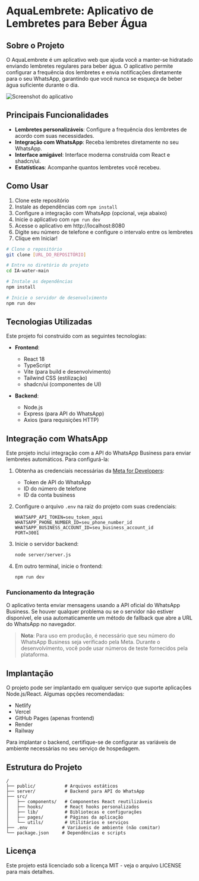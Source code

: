 # AquaLembrete: Aplicativo de Lembretes para Beber Água

## Sobre o Projeto

O AquaLembrete é um aplicativo web que ajuda você a manter-se hidratado enviando lembretes regulares para beber água. O aplicativo permite configurar a frequência dos lembretes e envia notificações diretamente para o seu WhatsApp, garantindo que você nunca se esqueça de beber água suficiente durante o dia.

![Screenshot do aplicativo](./public/screenshot.png)

## Principais Funcionalidades

- **Lembretes personalizáveis**: Configure a frequência dos lembretes de acordo com suas necessidades.
- **Integração com WhatsApp**: Receba lembretes diretamente no seu WhatsApp.
- **Interface amigável**: Interface moderna construída com React e shadcn/ui.
- **Estatísticas**: Acompanhe quantos lembretes você recebeu.

## Como Usar

1. Clone este repositório
2. Instale as dependências com `npm install`
3. Configure a integração com WhatsApp (opcional, veja abaixo)
4. Inicie o aplicativo com `npm run dev`
5. Acesse o aplicativo em http://localhost:8080
6. Digite seu número de telefone e configure o intervalo entre os lembretes
7. Clique em Iniciar!

```sh
# Clone o repositório
git clone [URL_DO_REPOSITÓRIO]

# Entre no diretório do projeto
cd IA-water-main

# Instale as dependências
npm install

# Inicie o servidor de desenvolvimento
npm run dev
```

## Tecnologias Utilizadas

Este projeto foi construído com as seguintes tecnologias:

- **Frontend**:
  - React 18
  - TypeScript
  - Vite (para build e desenvolvimento)
  - Tailwind CSS (estilização)
  - shadcn/ui (componentes de UI)

- **Backend**:
  - Node.js
  - Express (para API do WhatsApp)
  - Axios (para requisições HTTP)

## Integração com WhatsApp

Este projeto inclui integração com a API do WhatsApp Business para enviar lembretes automáticos. Para configurá-la:

1. Obtenha as credenciais necessárias da [Meta for Developers](https://developers.facebook.com/):
   - Token de API do WhatsApp
   - ID do número de telefone
   - ID da conta business

2. Configure o arquivo `.env` na raiz do projeto com suas credenciais:
   ```
   WHATSAPP_API_TOKEN=seu_token_aqui
   WHATSAPP_PHONE_NUMBER_ID=seu_phone_number_id
   WHATSAPP_BUSINESS_ACCOUNT_ID=seu_business_account_id
   PORT=3001
   ```

3. Inicie o servidor backend:
   ```sh
   node server/server.js
   ```

4. Em outro terminal, inicie o frontend:
   ```sh
   npm run dev
   ```

### Funcionamento da Integração

O aplicativo tenta enviar mensagens usando a API oficial do WhatsApp Business. Se houver qualquer problema ou se o servidor não estiver disponível, ele usa automaticamente um método de fallback que abre a URL do WhatsApp no navegador.

> **Nota**: Para uso em produção, é necessário que seu número do WhatsApp Business seja verificado pela Meta. Durante o desenvolvimento, você pode usar números de teste fornecidos pela plataforma.

## Implantação

O projeto pode ser implantado em qualquer serviço que suporte aplicações Node.js/React. Algumas opções recomendadas:

- Netlify
- Vercel
- GitHub Pages (apenas frontend)
- Render
- Railway

Para implantar o backend, certifique-se de configurar as variáveis de ambiente necessárias no seu serviço de hospedagem.

## Estrutura do Projeto

```
/
├── public/           # Arquivos estáticos
├── server/           # Backend para API do WhatsApp
├── src/
│   ├── components/   # Componentes React reutilizáveis
│   ├── hooks/        # React hooks personalizados
│   ├── lib/          # Bibliotecas e configurações
│   ├── pages/        # Páginas da aplicação
│   └── utils/        # Utilitários e serviços
├── .env             # Variáveis de ambiente (não comitar)
└── package.json     # Dependências e scripts
```

## Licença

Este projeto está licenciado sob a licença MIT - veja o arquivo LICENSE para mais detalhes.